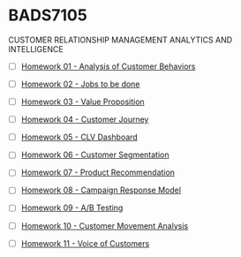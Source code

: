 # BADS7105
CUSTOMER RELATIONSHIP MANAGEMENT ANALYTICS AND INTELLIGENCE

- [ ] [Homework 01 - Analysis of Customer Behaviors](./HW%2001)  

- [ ] [Homework 02 - Jobs to be done](./HW%2002)  

- [ ] [Homework 03 - Value Proposition](./HW%2003)    

- [ ] [Homework 04 - Customer Journey](./HW%2004)  

- [ ] [Homework 05 - CLV Dashboard](./HW%2005)   

- [ ] [Homework 06 - Customer Segmentation](./HW%2006)  

- [ ] [Homework 07 - Product Recommendation](./HW%2007)  

- [ ] [Homework 08 - Campaign Response Model](./HW%2008)  

- [ ] [Homework 09 - A/B Testing](./HW%2009)  

- [ ] [Homework 10 - Customer Movement Analysis](./HW%2010)  

- [ ] [Homework 11 - Voice of Customers](./HW%2011)  
